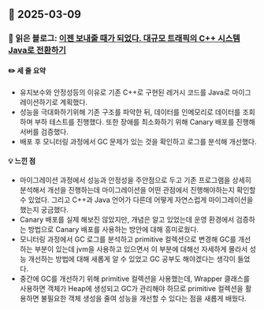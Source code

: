 ## 📅 2025-03-09
### 📖 읽은 블로그: [이젠 보내줄 때가 되었다. 대규모 트래픽의 C++ 시스템 Java로 전환하기](https://techblog.woowahan.com/20763/)
#### ✏️ 세 줄 요약
- 유지보수와 안정성등의 이유로 기존 C++로 구현된 레거시 코드를 Java로 마이그레이션하기로 계획했다.
- 성능을 극대화하기위해 기존 구조를 파악한 뒤, 데이터를  인메모리로 데이터를 조회하며 부하 테스트를 진행했다. 또한 장애를 최소화하기 위해 Canary 배포를 진행해 서버를 검증했다.  
- 배포 후 모니터링 과정에서 GC 문제가 있는 것을 확인하고 로그를 분석해 개선했다.
#### 💡 느낀 점
- 마이그레이션 과정에서 성능과 안정성을 주안점으로 두고 기존 프로그램을 상세히 분석해서 개선을 진행하는데 마이그레이션을 어떤 관점에서 진행해야하는지 확인할 수 있었다. 그리고 C++과 Java 언어가 다른데 어떻게 자연스럽게 마이그레이션을 했는지 궁금했다. 
- Canary 배포를 실제 해보진 않았지만, 개념은 알고 있었는데 운영 환경에서 검증하는 방법으로 Canary 배포를 사용하는 방안에 대해 흥미로웠다.
- 모니터링 과정에서 GC 로그를 분석하고 primitive 컬렉션으로 변경해 GC를 개선하는 부분이 있는데 jvm을 사용하고 있으면서 이 부분에 대해선 자세하게 몰라서 성능 개선하는 방법에 대해 새롭게 알 수 있었고 GC 공부도 해야겠다는 생각이 들었다.
- 중간에 GC를 개선하기 위해 primitive 컬렉션을 사용했는데, Wrapper 클래스를 사용하면 객체가 Heap에 생성되고 GC가 관리해야 하므로 primitive 컬렉션을 활용하면 불필요한 객체 생성을 줄여 성능을 개선할 수 있다는 점을 새롭게 배웠다.
